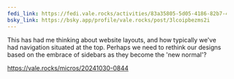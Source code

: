 ```yaml
---
fedi_link: https://fedi.vale.rocks/activities/83a35805-5d05-4186-82b7-41731046e377
bsky_link: https://bsky.app/profile/vale.rocks/post/3lcoipbezms2i
---
```


This has had me thinking about website layouts, and how typically we've had navigation situated at the top. Perhaps we need to rethink our designs based on the embrace of sidebars as they become the 'new normal'?

<https://vale.rocks/micros/20241030-0844>
